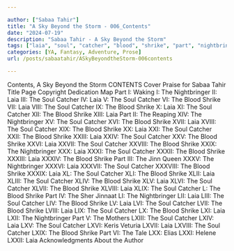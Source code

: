 ```yaml
---

author: ["Sabaa Tahir"]
title: "A Sky Beyond the Storm - 006_Contents"
date: "2024-07-19"
description: "Sabaa Tahir - A Sky Beyond the Storm"
tags: ["laia", "soul", "catcher", "blood", "shrike", "part", "nightbringer", "content", "ii", "iii", "iv", "v", "vi", "sky", "beyond", "storm", "cover", "praise", "sabaa", "tahir", "title", "page", "copyright", "dedication", "map"]
categories: [YA, Fantasy, Adventure, Prose]
url: /posts/sabaatahir/ASkyBeyondtheStorm-006contents

---
```



Contents, A Sky Beyond the Storm
CONTENTS
Cover
Praise for Sabaa Tahir
Title Page
Copyright
Dedication
Map
Part I: Waking
I: The Nightbringer
II: Laia
III: The Soul Catcher
IV: Laia
V: The Soul Catcher
VI: The Blood Shrike
VII: Laia
VIII: The Soul Catcher
IX: The Blood Shrike
X: Laia
XI: The Soul Catcher
XII: The Blood Shrike
XIII: Laia
Part II: The Reaping
XIV: The Nightbringer
XV: The Soul Catcher
XVI: The Blood Shrike
XVII: Laia
XVIII: The Soul Catcher
XIX: The Blood Shrike
XX: Laia
XXI: The Soul Catcher
XXII: The Blood Shrike
XXIII: Laia
XXIV: The Soul Catcher
XXV: The Blood Shrike
XXVI: Laia
XXVII: The Soul Catcher
XXVIII: The Blood Shrike
XXIX: The Nightbringer
XXX: Laia
XXXI: The Soul Catcher
XXXII: The Blood Shrike
XXXIII: Laia
XXXIV: The Blood Shrike
Part III: The Jinn Queen
XXXV: The Nightbringer
XXXVI: Laia
XXXVII: The Soul Catcher
XXXVIII: The Blood Shrike
XXXIX: Laia
XL: The Soul Catcher
XLI: The Blood Shrike
XLII: Laia
XLIII: The Soul Catcher
XLIV: The Blood Shrike
XLV: Laia
XLVI: The Soul Catcher
XLVII: The Blood Shrike
XLVIII: Laia
XLIX: The Soul Catcher
L: The Blood Shrike
Part IV: The Sher Jinnaat
LI: The Nightbringer
LII: Laia
LIII: The Soul Catcher
LIV: The Blood Shrike
LV: Laia
LVI: The Soul Catcher
LVII: The Blood Shrike
LVIII: Laia
LIX: The Soul Catcher
LX: The Blood Shrike
LXI: Laia
LXII: The Nightbringer
Part V: The Mothers
LXIII: The Soul Catcher
LXIV: Laia
LXV: The Soul Catcher
LXVI: Keris Veturia
LXVII: Laia
LXVIII: The Soul Catcher
LXIX: The Blood Shrike
Part VI: The Tale
LXX: Elias
LXXI: Helene
LXXII: Laia
Acknowledgments
About the Author
